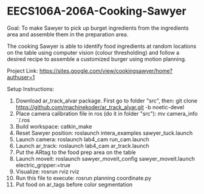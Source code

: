 # EECS106A-206A-Cooking-Sawyer

Goal: To make Sawyer to pick up burget ingredients from the ingredients area and assemble them in the preparation area. 

The cooking Sawyer is able to identify food ingredients at random locations on the table using computer vision (colour thresholding) and follow a desired recipe to assemble a customized burger using motion planning.

Project Link: 
https://sites.google.com/view/cookingsawyer/home?authuser=1

Setup Instructions:
1. Download ar_track_alvar package. First go to folder "src", then:
  git clone https://github.com/machinekoder/ar_track_alvar.git -b noetic-devel
2. Place camera calibration file in ros (do it in folder "src"):
  mv camera_info ˜/.ros
3. Build workspace: catkin_make
4. Reset Sawyer position:
  roslaunch intera_examples sawyer_tuck.launch
5. Launch camera: 
  roslaunch lab4_cam run_cam.launch
6. Launch ar_track: 
  roslaunch lab4_cam ar_track.launch
7. Put the ARtag to the food prep area on the table
8. Launch moveit:
  roslaunch sawyer_moveit_config sawyer_moveit.launch electric_gripper:=true
9. Visualize: 
  rosrun rviz rviz
10. Run this file to execute: 
  rosrun planning coordinate.py
11. Put food on ar_tags before color segmentation